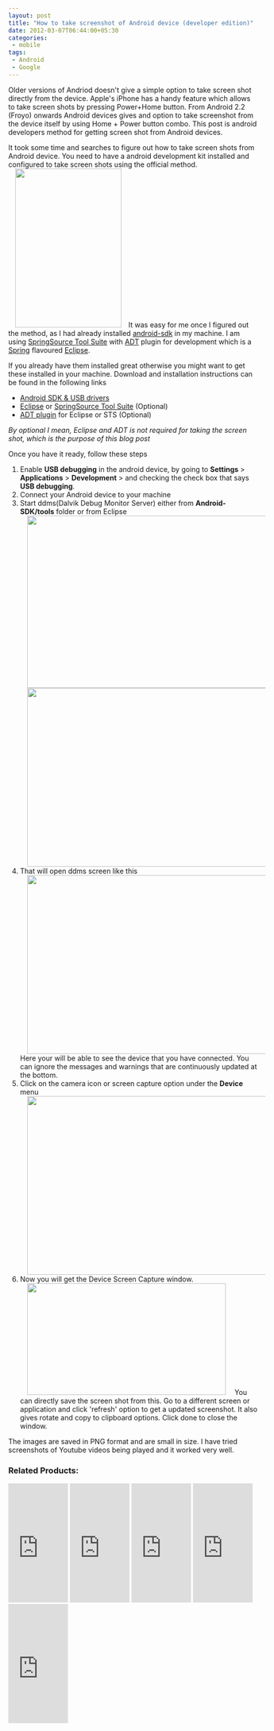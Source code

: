 ```yaml
---
layout: post
title: "How to take screenshot of Android device (developer edition)"
date: 2012-03-07T06:44:00+05:30
categories:
 - mobile
tags:
 - Android
 - Google
---
```


Older versions of Andriod doesn't give a simple option to take screen shot directly from the device. Apple's iPhone has a handy feature which allows to take screen shots by pressing Power+Home button. From Android 2.2 (Froyo) onwards Android devices gives and option to take screenshot from the device itself by using Home + Power button combo. This post is android developers method for getting screen shot from Android devices.

It took some time and searches to figure out how to take screen shots from Android device. You need to have a android development kit installed and configured to take screen shots using the official method.
<a href="http://4.bp.blogspot.com/-vsUHIXD3zIU/T1asFbGOnXI/AAAAAAAACoY/w1sjj8m9QKo/s1600/device-2012-03-06-223556.png" imageanchor="1" style="margin-left: 1em; margin-right: 1em;"><img border="0" height="320" src="http://4.bp.blogspot.com/-vsUHIXD3zIU/T1asFbGOnXI/AAAAAAAACoY/w1sjj8m9QKo/s320/device-2012-03-06-223556.png" width="214" /></a>It was easy for me once I figured out the method, as I had already installed <a href="http://developer.android.com/sdk/index.html">android-sdk</a> in my machine. I am using <a href="http://www.springsource.com/developer/sts/">SpringSource Tool Suite</a> with <a href="http://developer.android.com/sdk/eclipse-adt.html">ADT</a> plugin for development which is a <a href="http://www.springsource.com/">Spring</a> flavoured <a href="http://www.eclipse.org/">Eclipse</a>.

If you already have them installed great otherwise you might want to get these installed in your machine. Download and installation instructions can be found in the following links
<ul><li><a href="http://developer.android.com/sdk/index.html">Android SDK &amp; USB drivers</a></li><li><a href="http://www.eclipse.org/downloads/">Eclipse</a> or <a href="http://www.springsource.org/springsource-tool-suite-download/">SpringSource Tool Suite</a> (Optional)</li><li><a href="http://developer.android.com/sdk/eclipse-adt.html#installing">ADT plugin</a> for Eclipse or STS (Optional)</li></ul><i>By optional I mean, Eclipse and ADT is not required for taking the screen shot, which is the purpose of this blog post</i>

Once you have it ready, follow these steps
<ol><li>Enable <b>USB debugging</b> in the android device, by going to <b>Settings</b> &gt; <b>Applications</b> &gt; <b>Development</b> &gt; and checking the check box that says <b>USB debugging</b>. </li>
<li>Connect your Android device to your machine</li>
<li>Start ddms(Dalvik Debug Monitor Server) either from <b>Android-SDK/tools</b> folder or from Eclipse</li>
<a href="http://1.bp.blogspot.com/-V51Zxx1Zz10/T1aws4UlF4I/AAAAAAAACo8/-gAV419ps7k/s1600/Screenshot%2Bat%2B2012-03-07%2B00%253A49%253A14.png" imageanchor="1" style="margin-left: 1em; margin-right: 1em;"><img border="0" height="347" src="http://1.bp.blogspot.com/-V51Zxx1Zz10/T1aws4UlF4I/AAAAAAAACo8/-gAV419ps7k/s640/Screenshot%2Bat%2B2012-03-07%2B00%253A49%253A14.png" width="640" /></a>
<a href="http://2.bp.blogspot.com/-_ywKvPK84c8/T1avo9sG5CI/AAAAAAAACok/H3Ga0IxBqis/s1600/Screenshot%2Bat%2B2012-03-06%2B22%253A19%253A43.png" imageanchor="1" style="margin-left: 1em; margin-right: 1em;"><img border="0" height="360" src="http://2.bp.blogspot.com/-_ywKvPK84c8/T1avo9sG5CI/AAAAAAAACok/H3Ga0IxBqis/s640/Screenshot%2Bat%2B2012-03-06%2B22%253A19%253A43.png" width="640" /></a>
<li>That will open ddms screen like this</li>
<a href="http://4.bp.blogspot.com/-Sf0q1hUR3fY/T1av6kh9N5I/AAAAAAAACow/ZLU92_iluio/s1600/Screenshot%2Bat%2B2012-03-06%2B22%253A22%253A12.png" imageanchor="1" style="margin-left: 1em; margin-right: 1em;"><img border="0" height="360" src="http://4.bp.blogspot.com/-Sf0q1hUR3fY/T1av6kh9N5I/AAAAAAAACow/ZLU92_iluio/s640/Screenshot%2Bat%2B2012-03-06%2B22%253A22%253A12.png" width="640" /></a>
Here your will be able to see the device that you have connected. You can ignore the messages and warnings that are continuously updated at the bottom.
<li>Click on the camera icon or screen capture option under the <b>Device</b> menu</li>
<a href="http://2.bp.blogspot.com/-8a5KnIB3x_s/T1azENhdsLI/AAAAAAAACpI/pR5RbgTVcR8/s1600/Screenshot%2Bat%2B2012-03-06%2B22%253A22%253A12.png" imageanchor="1" style="margin-left: 1em; margin-right: 1em;"><img border="0" height="360" src="http://2.bp.blogspot.com/-8a5KnIB3x_s/T1azENhdsLI/AAAAAAAACpI/pR5RbgTVcR8/s640/Screenshot%2Bat%2B2012-03-06%2B22%253A22%253A12.png" width="640" /></a>
<li>Now you will get the Device Screen Capture window.</li>
<a href="http://2.bp.blogspot.com/-uQS56mUZTyE/T1a1JtpzhcI/AAAAAAAACpU/Q1ycUrRRxlw/s1600/Screenshot%2Bat%2B2012-03-07%2B01%253A04%253A27.png" imageanchor="1" style="margin-left: 1em; margin-right: 1em;"><img border="0" height="225" src="http://2.bp.blogspot.com/-uQS56mUZTyE/T1a1JtpzhcI/AAAAAAAACpU/Q1ycUrRRxlw/s400/Screenshot%2Bat%2B2012-03-07%2B01%253A04%253A27.png" width="400" /></a>
You can directly save the screen shot from this. Go to a different screen or application and click 'refresh' option to get a updated screenshot. It also gives rotate and copy to clipboard options. Click done to close the window. </ol>

The images are saved in PNG format and are small in size. I have tried screenshots of Youtube videos being played and it worked very well.

 <div class="my-amazon-links"><h3>Related Products:</h3>
 <iframe src="http://rcm.amazon.com/e/cm?t=thelaccur-20&o=1&p=8&l=as1&asins=B0061R2A1S&ref=tf_til&fc1=000000&IS2=1&lt1=_blank&m=amazonwireless&lc1=0000FF&bc1=000000&bg1=FFFFFF&f=ifr" style="width:120px;height:240px;" scrolling="no" marginwidth="0" marginheight="0" frameborder="0"></iframe>  <iframe src="http://rcm.amazon.com/e/cm?t=thelaccur-20&o=1&p=8&l=as1&asins=1934356565&ref=tf_til&fc1=000000&IS2=1&lt1=_blank&m=amazon&lc1=0000FF&bc1=000000&bg1=FFFFFF&f=ifr" style="width:120px;height:240px;" scrolling="no" marginwidth="0" marginheight="0" frameborder="0"></iframe> <iframe src="http://rcm.amazon.com/e/cm?t=thelaccur-20&o=1&p=8&l=as1&asins=1449390501&ref=tf_til&fc1=000000&IS2=1&lt1=_blank&m=amazon&lc1=0000FF&bc1=000000&bg1=FFFFFF&f=ifr" style="width:120px;height:240px;" scrolling="no" marginwidth="0" marginheight="0" frameborder="0"></iframe> <iframe src="http://rcm.amazon.com/e/cm?t=thelaccur-20&o=1&p=8&l=as1&asins=1449389694&ref=tf_til&fc1=000000&IS2=1&lt1=_blank&m=amazon&lc1=0000FF&bc1=000000&bg1=FFFFFF&f=ifr" style="width:120px;height:240px;" scrolling="no" marginwidth="0" marginheight="0" frameborder="0"></iframe> <iframe src="http://rcm.amazon.com/e/cm?t=thelaccur-20&o=1&p=8&l=as1&asins=1118102274&ref=tf_til&fc1=000000&IS2=1&lt1=_blank&m=amazon&lc1=0000FF&bc1=000000&bg1=FFFFFF&f=ifr" style="width:120px;height:240px;" scrolling="no" marginwidth="0" marginheight="0" frameborder="0"></iframe>
